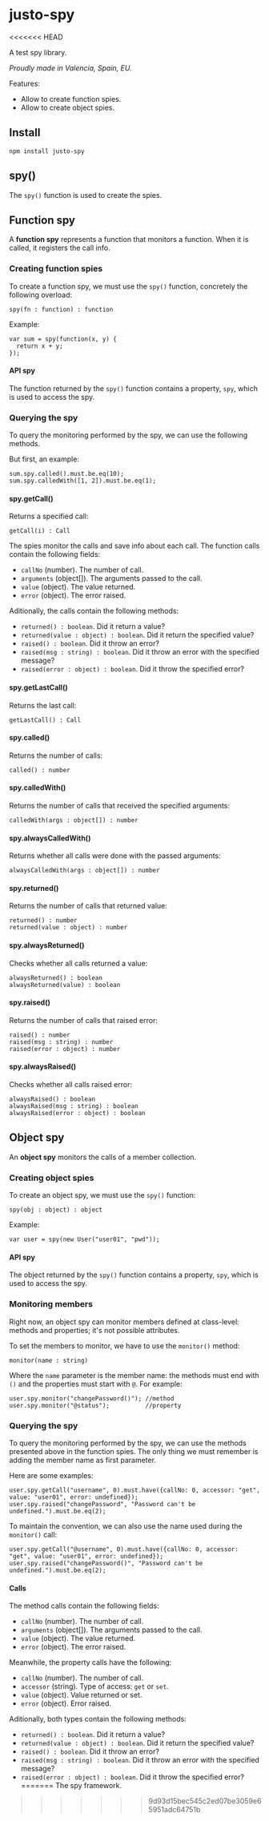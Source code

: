 # justo-spy
<<<<<<< HEAD

A test spy library.

*Proudly made in Valencia, Spain, EU.*

Features:

- Allow to create function spies.
- Allow to create object spies.

## Install

`npm install justo-spy`

## spy()

The `spy()` function is used to create the spies.

## Function spy

A **function spy** represents a function that monitors a function.
When it is called, it registers the call info.

### Creating function spies

To create a function spy, we must use the `spy()` function, concretely the
following overload:

```
spy(fn : function) : function
```

Example:

```
var sum = spy(function(x, y) {
  return x + y;
});
```

#### API spy

The function returned by the `spy()` function contains a property, `spy`,
which is used to access the spy.

### Querying the spy

To query the monitoring performed by the spy, we can use the following methods.

But first, an example:

```
sum.spy.called().must.be.eq(10);
sum.spy.calledWith([1, 2]).must.be.eq(1);
```

#### spy.getCall()

Returns a specified call:

```
getCall(i) : Call
```

The spies monitor the calls and save info about each call. The function calls
contain the following fields:

- `callNo` (number). The number of call.
- `arguments` (object[]). The arguments passed to the call.
- `value` (object). The value returned.
- `error` (object). The error raised.

Aditionally, the calls contain the following methods:

- `returned() : boolean`. Did it return a value?
- `returned(value : object) : boolean`. Did it return the specified value?
- `raised() : boolean`. Did it throw an error?
- `raised(msg : string) : boolean`. Did it throw an error with the specified message?
- `raised(error : object) : boolean`. Did it throw the specified error?

#### spy.getLastCall()

Returns the last call:

```
getLastCall() : Call
```

#### spy.called()

Returns the number of calls:

```
called() : number
```

#### spy.calledWith()

Returns the number of calls that received the specified arguments:

```
calledWith(args : object[]) : number
```

#### spy.alwaysCalledWith()

Returns whether all calls were done with the passed arguments:

```
alwaysCalledWith(args : object[]) : number
```

#### spy.returned()

Returns the number of calls that returned value:

```
returned() : number
returned(value : object) : number
```

#### spy.alwaysReturned()

Checks whether all calls returned a value:

```
alwaysReturned() : boolean
alwaysReturned(value) : boolean
```

#### spy.raised()

Returns the number of calls that raised error:

```
raised() : number
raised(msg : string) : number
raised(error : object) : number
```

#### spy.alwaysRaised()

Checks whether all calls raised error:

```
alwaysRaised() : boolean
alwaysRaised(msg : string) : boolean
alwaysRaised(error : object) : boolean
```

## Object spy

An **object spy** monitors the calls of a member collection.


### Creating object spies

To create an object spy, we must use the `spy()` function:

```
spy(obj : object) : object
```

Example:

```
var user = spy(new User("user01", "pwd"));
```

#### API spy

The object  returned by the `spy()` function contains a property, `spy`,
which is used to access the spy.

### Monitoring members

Right now, an object spy can monitor members defined at class-level: methods and
properties; it's not possible attributes.

To set the members to monitor, we have to use the `monitor()` method:

```
monitor(name : string)
```

Where the `name` parameter is the member name: the methods must end with `()` and
the properties must start with `@`. For example:

```
user.spy.monitor("changePassword()"); //method
user.spy.monitor("@status");          //property
```

### Querying the spy

To query the monitoring performed by the spy, we can use the methods presented
above in the function spies. The only thing we must remember is adding the
member name as first parameter.

Here are some examples:

```
user.spy.getCall("username", 0).must.have({callNo: 0, accessor: "get", value: "user01", error: undefined});
user.spy.raised("changePassword", "Password can't be undefined.").must.be.eq(2);
```

To maintain the convention, we can also use the name used during the `monitor()` call:

```
user.spy.getCall("@username", 0).must.have({callNo: 0, accessor: "get", value: "user01", error: undefined});
user.spy.raised("changePassword()", "Password can't be undefined.").must.be.eq(2);
```

#### Calls

The method calls contain the following fields:

- `callNo` (number). The number of call.
- `arguments` (object[]). The arguments passed to the call.
- `value` (object). The value returned.
- `error` (object). The error raised.

Meanwhile, the property calls have the following:

- `callNo` (number). The number of call.
- `accessor` (string). Type of access: `get` or `set`.
- `value` (object). Value returned or set.
- `error` (object). Error raised.

Aditionally, both types contain the following methods:

- `returned() : boolean`. Did it return a value?
- `returned(value : object) : boolean`. Did it return the specified value?
- `raised() : boolean`. Did it throw an error?
- `raised(msg : string) : boolean`. Did it throw an error with the specified message?
- `raised(error : object) : boolean`. Did it throw the specified error?
=======
The spy framework.
>>>>>>> 9d93d15bec545c2ed07be3059e65951adc64751b
